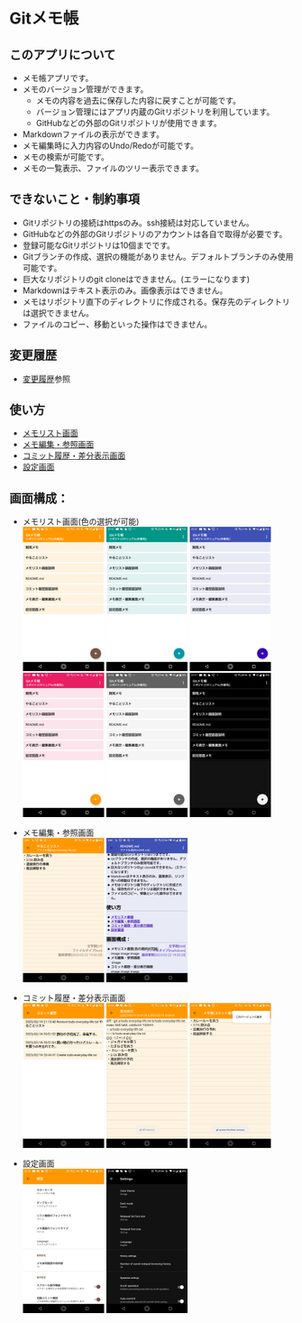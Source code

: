 # Gitメモ帳
## このアプリについて
- メモ帳アプリです。
- メモのバージョン管理ができます。
  - メモの内容を過去に保存した内容に戻すことが可能です。
  - バージョン管理にはアプリ内蔵のGitリポジトリを利用しています。
  - GitHubなどの外部のGitリポジトリが使用できます。
- Markdownファイルの表示ができます。
- メモ編集時に入力内容のUndo/Redoが可能です。
- メモの検索が可能です。
- メモの一覧表示、ファイルのツリー表示できます。

## できないこと・制約事項
- Gitリポジトリの接続はhttpsのみ。ssh接続は対応していません。
- GitHubなどの外部のGitリポジトリのアカウントは各自で取得が必要です。
- 登録可能なGitリポジトリは10個までです。
- Gitブランチの作成、選択の機能がありません。デフォルトブランチのみ使用可能です。
- 巨大なリポジトリのgit cloneはできません。(エラーになります)
- Markdownはテキスト表示のみ。画像表示はできません。
- メモはリポジトリ直下のディレクトリに作成される。保存先のディレクトリは選択できません。
- ファイルのコピー、移動といった操作はできません。

## 変更履歴
- [変更履歴](./release.md)参照

## 使い方
- [メモリスト画面](./01-list/index.md)
- [メモ編集・参照画面](./02-editor/index.md)
- [コミット履歴・差分表示画面](./03-git-log/index.md)
- [設定画面](./04-settings/index.md)

## 画面構成：
- メモリスト画面(色の選択が可能)  
<img src="./img/01-list-001.png" width="30%"> <img src="./img/01-list-002.png" width="30%"> <img src="./img/01-list-003.png" width="30%">
<img src="./img/01-list-004.png" width="30%"> <img src="./img/01-list-005.png" width="30%"> <img src="./img/01-list-006.png" width="30%">

- メモ編集・参照画面  
<img src="./img/02-editor-001.png" width="30%"> <img src="./img/02-editor-002.png" width="30%"> 

- コミット履歴・差分表示画面  
<img src="./img/03-git-log-001.png" width="30%"> <img src="./img/03-git-log-002.png" width="30%"> <img src="./img/03-git-log-003.png" width="30%"> 

- 設定画面  
<img src="./img/04-settings-001.png" width="30%"> <img src="./img/04-settings-002.png" width="30%"> 

